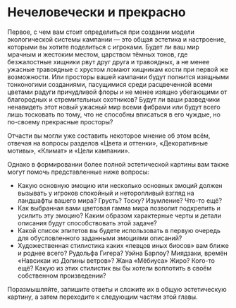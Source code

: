 # Нечеловечески и прекрасно
Первое, с чем вам стоит определиться при создании модели экологической системы кампании — это общая эстетика и настроение, которыми вы хотите поделиться с игроками.
Будет ли ваш мир мрачным и жестоким местом, царством тёмных тонов, где безжалостные хищники рвут друг друга и травоядных, а не менее ужасные травоядные с хрустом ломают хищникам кости при первой же возможности. Или просторы вашей кампании будут полнится изящными тонконогими созданиями, пасущимися среди расцвеченной всеми цветами радуги причудливой флоры и не менее изящно убегающими от благородных и стремительных охотников? Будут ли ваши разведчики ненавидеть этот новый ужасный мир всеми фибрами или будут всего лишь тосковать по тому, что не способны вписаться в его чуждые, но по-своему прекрасные просторы?

Отчасти вы могли уже составить некоторое мнение об этом всём, отвечая на вопросы разделов «Цвета и оттенки», «Декоративные мотивы», «Климат» и «Цели кампании».

Однако в формировании более полной эстетической картины вам также могут помочь представленные ниже вопросы:

- Какую основную эмоцию или несколько основных эмоций должен вызывать у игроков спокойный и неторопливый взгляд на ландшафты вашего мира? Грусть? Тоску? Изумление? Что-то ещё?
- Как выбранная вами цветовая гамма мира позволит подкрепить и усилить эту эмоцию? Каким образом характерные черты и детали описания будут способствовать этой задаче?
- Какой список эпитетов вы будете использовать в первую очередь для обусловленного заданными эмоциями описаний?
- Художественная стилистика каких «певцов иных биосов» вам ближе и роднее всего? Рудольфа Гигера? Уэйна Барлоу? Миядзаки, времён «Навсикаи из Долины ветров»? Жана «Мёбиуса» Жиро? Кого-то ещё? Какую из этих стилистик вы бы хотели воплотить в своём собственном произведении?

Поразмышляйте, запишите ответы и сложите их в общую эстетическую картину, а затем переходите к следующим частям этой главы.

